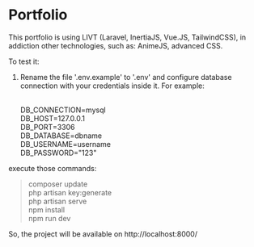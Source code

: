 # Portfolio

This portfolio is using LIVT (Laravel, InertiaJS, Vue.JS, TailwindCSS), in addiction other technologies, such as: AnimeJS, advanced CSS.

To test it:

1. Rename the file '.env.example' to '.env' and configure database connection with your credentials inside it. For example: <br> <br>

    DB_CONNECTION=mysql <br>
    DB_HOST=127.0.0.1 <br>
    DB_PORT=3306 <br>
    DB_DATABASE=dbname <br>
    DB_USERNAME=username <br>
    DB_PASSWORD="123" <br>

execute those commands:

> composer update <br>
> php artisan key:generate <br>
> php artisan serve <br>
> npm install <br>
> npm run dev <br>


So, the project will be available on http://localhost:8000/
